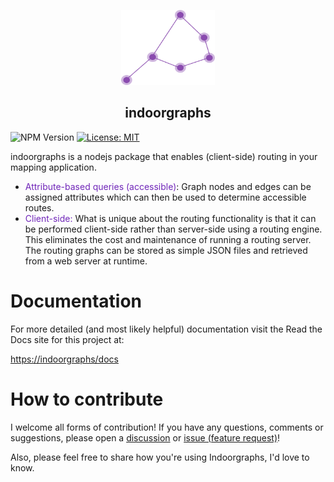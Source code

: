 
<p align="center">
<img src="./src/images/graph.png" alt="Description" width="150" height="120">
</p>

<h2 align="center">indoorgraphs</h2>

![NPM Version](https://img.shields.io/npm/v/indoorgraphs) 
[![License: MIT](https://img.shields.io/badge/License-MIT-yellow.svg)](https://opensource.org/licenses/MIT)  

indoorgraphs is a nodejs package that enables (client-side) routing in your mapping application.

- <span style="color: rgb(112, 38, 185);">Attribute-based queries (accessible)</span>: Graph nodes and edges can be assigned attributes which can then be used to determine accessible routes.
- <span style="color: rgb(112, 38, 185);">Client-side:</span> What is unique about the routing functionality is that it can be performed client-side rather than server-side using a routing engine. This eliminates the cost and maintenance of running a routing server. The routing graphs can be stored as simple JSON files and retrieved from a web server at runtime.

# Documentation

For more detailed (and most likely helpful) documentation visit the Read the Docs site for this project at:

[https://indoorgraphs/docs](home.md)


# How to contribute
I welcome all forms of contribution! If you have any questions, comments or suggestions, please open a [discussion](https://github.com/dmenneck/routing-package/discussions/new/choose) or [issue (feature request)](https://github.com/dmenneck/routing-package/issues/new/choose)!

Also, please feel free to share how you're using Indoorgraphs, I'd love to know. 